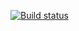 [![Build status](https://ci.appveyor.com/api/projects/status/obsvjacvve6nybyy?svg=true)](https://ci.appveyor.com/project/ILiaBer/api-ci-7y6ij)
